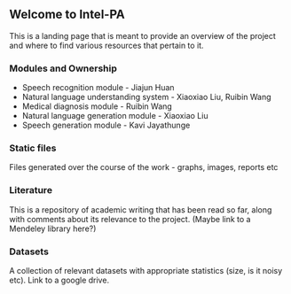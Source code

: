 ## Welcome to Intel-PA

  This is a landing page that is meant to provide an overview of the project and where to find various resources that pertain to it.

### Modules and Ownership

- Speech recognition module - Jiajun Huan
- Natural language understanding system - Xiaoxiao Liu, Ruibin Wang
- Medical diagnosis module - Ruibin Wang
- Natural language generation module - Xiaoxiao Liu
- Speech generation module - Kavi Jayathunge

### Static files
  Files generated over the course of the work - graphs, images, reports etc

### Literature
  This is a repository of academic writing that has been read so far, along with comments about its relevance to the project. (Maybe link to a Mendeley library here?)
  
### Datasets
  A collection of relevant datasets with appropriate statistics (size, is it noisy etc). Link to a google drive.
